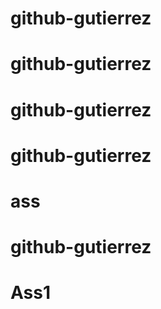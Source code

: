 # github-gutierrez
# github-gutierrez
# github-gutierrez
# github-gutierrez
# ass
# github-gutierrez
# Ass1

